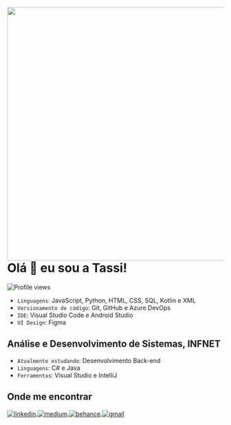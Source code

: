 <img align="right" height="590em" src="https://raw.githubusercontent.com/gist/tassianabenamor/36fc222e47cab186d27ef0454ec810ee/raw/443ce5a52ea14a19c32a728acdf8915b691f6885/githubcardtassi.svg"/>
<h1 align="left">Olá 👋 eu sou a Tassi!</h1>
<p align="left"> <img src="https://komarev.com/ghpvc/?username=tassianabenamor&color=blueviolet" alt="Profile views" /> </p>

- `Linguagens`: JavaScript, Python, HTML, CSS, SQL, Kotlin e XML
- `Versionamento de código`: Git, GitHub e Azure DevOps
- `IDE`: Visual Studio Code e Android Studio
- `UI Design`: Figma

<h2>Análise e Desenvolvimento de Sistemas, INFNET</h2>

- `Atualmente estudando`: Desenvolvimento Back-end
- `Linguagens`: C# e Java
- `Ferramentas`: Visual Studio e IntelliJ

<h2>Onde me encontrar</h2>
<p align="left">
  <a href="https://www.linkedin.com/in/tassiana-benamor/" target="_blank">
    <img align="center" src="https://img.shields.io/badge/-LinkedIn-05122A?style=flat&logo=linkedin&color=5e5e5e" alt="linkedin"/>
  </a>
  <a href="https://medium.com/@TassianaBenamor" target="_blank">
    <img align="center" src="https://img.shields.io/badge/-Medium-05122A?style=flat&logo=medium&color=5e5e5e" alt="medium"/>
  </a>
  <a href="https://www.behance.net/tassianabenamor" target="_blank">
    <img align="center" src="https://img.shields.io/badge/-Behance-05122A?style=flat&logo=behance&color=5e5e5e" alt="behance"/>
  </a>
  
  <a href="mailto:tassiana.benamor@al.infnet.edu.br" target="_blank">
    <img align="center" src="https://img.shields.io/badge/-Gmail-05122A?&color=5e5e5e" alt="gmail"/>
  </a>
  
</p>

